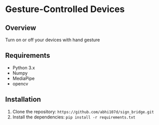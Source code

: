 # Gesture-Controlled Devices

## Overview
Turn on or off your devices with hand gesture

## Requirements
- Python 3.x
- Numpy
- MediaPipe
- opencv

## Installation
1. Clone the repository: `https://github.com/abhi107d/sign_bridge.git`
2. Install the dependencies: `pip install -r requirements.txt`
